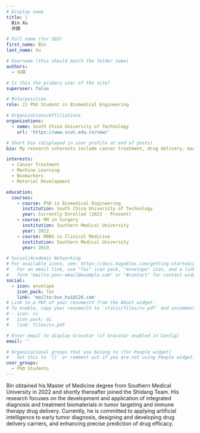 ```yaml
---
# Display name
title: |
  Bin Xu
  许膑

# Full name (for SEO)
first_name: Bin
last_name: Xu

# Username (this should match the folder name)
authors:
  - 许膑

# Is this the primary user of the site?
superuser: false

# Role/position
role: 23 PhD Student in Biomedical Engineering

# Organizations/Affiliations
organizations:
  - name: South China University of Technology
    url: 'https://www.scut.edu.cn/new/'

# Short bio (displayed in user profile at end of posts)
bio: My research interests include cancer treatment, drug delivery, machine learning, biomarkers, material development.

interests:
  - Cancer Treatment
  - Machine Learning
  - Biomarkers
  - Material Development

education:
  courses:
    - course: PhD in Biomedical Engineering
      institution: South China University of Technology
      year: Currently Enrolled (2023 - Present)
    - course: MM in Surgery
      institution: Southern Medical University
      year: 2022
    - course: MBBS in Clinical Medicine
      institution: Southern Medical University
      year: 2019

# Social/Academic Networking
# For available icons, see: https://docs.hugoblox.com/getting-started/page-builder/#icons
#   For an email link, use "fas" icon pack, "envelope" icon, and a link in the
#   form "mailto:your-email@example.com" or "#contact" for contact widget.
social:
  - icon: envelope
    icon_pack: fas
    link: 'mailto:bun_hui@126.com'
# Link to a PDF of your resume/CV from the About widget.
# To enable, copy your resume/CV to `static/files/cv.pdf` and uncomment the lines below.
# - icon: cv
#   icon_pack: ai
#   link: files/cv.pdf

# Enter email to display Gravatar (if Gravatar enabled in Config)
email: ''

# Organizational groups that you belong to (for People widget)
#   Set this to `[]` or comment out if you are not using People widget.
user_groups:
  - PhD Students
---
```


Bin obtained his Master of Medicine degree from Southern Medical University in 2022 and shortly thereafter joined the Shidang Team. His research focuses on the development and application of integrated diagnosis and treatment biomaterials in tumor targeting and immune therapy drug delivery. Currently, he is committed to applying artificial intelligence to early tumor diagnosis, designing and developing drug delivery carriers, and enhancing precise prediction of drug efficacy.

